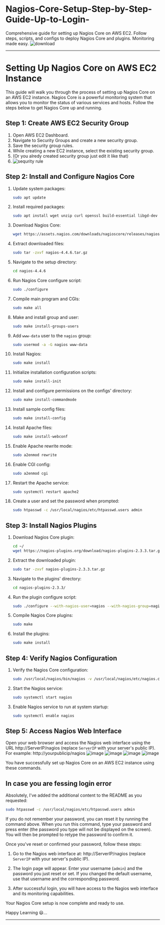 # Nagios-Core-Setup-Step-by-Step-Guide-Up-to-Login-
Comprehensive guide for setting up Nagios Core on AWS EC2. Follow steps, scripts, and configs to deploy Nagios Core and plugins. Monitoring made easy.
![download](https://github.com/vishal815/Nagios-Core-Setup-Step-by-Step-Guide-Up-to-Login-/assets/83393190/47759b16-b655-4c5b-8e30-da55cab9c601)

---

# Setting Up Nagios Core on AWS EC2 Instance

This guide will walk you through the process of setting up Nagios Core on an AWS EC2 instance. Nagios Core is a powerful monitoring system that allows you to monitor the status of various services and hosts. Follow the steps below to get Nagios Core up and running.

## Step 1: Create AWS EC2 Security Group

1. Open AWS EC2 Dashboard.
2. Navigate to Security Groups and create a new security group.
3. Save the security group rules.
4. While creating a new EC2 instance, select the existing security group.
5. (Or you alredy created security group just edit it like that)
6. ![sequrity rule](https://github.com/vishal815/Nagios-Core-Setup-Step-by-Step-Guide-Up-to-Login-/assets/83393190/e0151bd5-0ea6-4fd8-a381-1e29bee2191c)


## Step 2: Install and Configure Nagios Core

1. Update system packages:

   ```sh
   sudo apt update
   ```

2. Install required packages:

   ```sh
   sudo apt install wget unzip curl openssl build-essential libgd-dev libssl-dev libapache2-mod-php php-gd php apache2 -y
   ```

3. Download Nagios Core:

   ```sh
   wget https://assets.nagios.com/downloads/nagioscore/releases/nagios-4.4.6.tar.gz
   ```

4. Extract downloaded files:

   ```sh
   sudo tar -zxvf nagios-4.4.6.tar.gz
   ```

5. Navigate to the setup directory:

   ```sh
   cd nagios-4.4.6
   ```

6. Run Nagios Core configure script:

   ```sh
   sudo ./configure
   ```

7. Compile main program and CGIs:

   ```sh
   sudo make all
   ```

8. Make and install group and user:

   ```sh
   sudo make install-groups-users
   ```

9. Add `www-data` user to the `nagios` group:

   ```sh
   sudo usermod -a -G nagios www-data
   ```

10. Install Nagios:

    ```sh
    sudo make install
    ```

11. Initialize installation configuration scripts:

    ```sh
    sudo make install-init
    ```

12. Install and configure permissions on the configs' directory:

    ```sh
    sudo make install-commandmode
    ```

13. Install sample config files:

    ```sh
    sudo make install-config
    ```

14. Install Apache files:

    ```sh
    sudo make install-webconf
    ```

15. Enable Apache rewrite mode:

    ```sh
    sudo a2enmod rewrite
    ```

16. Enable CGI config:

    ```sh
    sudo a2enmod cgi
    ```

17. Restart the Apache service:

    ```sh
    sudo systemctl restart apache2
    ```

18. Create a user and set the password when prompted:

    ```sh
    sudo htpasswd -c /usr/local/nagios/etc/htpasswd.users admin
    ```

## Step 3: Install Nagios Plugins

1. Download Nagios Core plugin:

   ```sh
   cd ~/
   wget https://nagios-plugins.org/download/nagios-plugins-2.3.3.tar.gz
   ```

2. Extract the downloaded plugin:

   ```sh
   sudo tar -zxvf nagios-plugins-2.3.3.tar.gz
   ```

3. Navigate to the plugins' directory:

   ```sh
   cd nagios-plugins-2.3.3/
   ```

4. Run the plugin configure script:

   ```sh
   sudo ./configure --with-nagios-user=nagios --with-nagios-group=nagios
   ```

5. Compile Nagios Core plugins:

   ```sh
   sudo make
   ```

6. Install the plugins:

   ```sh
   sudo make install
   ```

## Step 4: Verify Nagios Configuration

1. Verify the Nagios Core configuration:

   ```sh
   sudo /usr/local/nagios/bin/nagios -v /usr/local/nagios/etc/nagios.cfg
   ```

2. Start the Nagios service:

   ```sh
   sudo systemctl start nagios
   ```

3. Enable Nagios service to run at system startup:

   ```sh
   sudo systemctl enable nagios
   ```

## Step 5: Access Nagios Web Interface

Open your web browser and access the Nagios web interface using the URL http://ServerIP/nagios (replace `ServerIP` with your server's public IP). For example: http://yourpublicip/nagios
![image](https://github.com/vishal815/Nagios-Core-Setup-Step-by-Step-Guide-Up-to-Login-/assets/83393190/ddb70943-df0c-4956-81c9-49ee64f57c91)
![image](https://github.com/vishal815/Nagios-Core-Setup-Step-by-Step-Guide-Up-to-Login-/assets/83393190/bbfb9587-5921-4dc9-b561-fd31910e612a)
![image](https://github.com/vishal815/Nagios-Core-Setup-Step-by-Step-Guide-Up-to-Login-/assets/83393190/a5b0f657-7696-49f9-9686-dd1b2ad19e1d)
![image](https://github.com/vishal815/Nagios-Core-Setup-Step-by-Step-Guide-Up-to-Login-/assets/83393190/cf5f5d6c-3786-4537-a0e2-0eef899b489e)


You have successfully set up Nagios Core on an AWS EC2 instance using these commands.




## In case you are fessing login error 

Absolutely, I've added the additional content to the README as you requested:

```sh
sudo htpasswd -c /usr/local/nagios/etc/htpasswd.users admin
```

If you do not remember your password, you can reset it by running the command above. When you run this command, type your password and press enter (the password you type will not be displayed on the screen). You will then be prompted to retype the password to confirm it.

Once you've reset or confirmed your password, follow these steps:

1. Go to the Nagios web interface at: http://ServerIP/nagios (replace `ServerIP` with your server's public IP).

2. The login page will appear. Enter your username (`admin`) and the password you just reset or set. If you changed the default username, use that username and the corresponding password.

3. After successful login, you will have access to the Nagios web interface and its monitoring capabilities.

Your Nagios Core setup is now complete and ready to use.

Happy Learning 😃...

---
